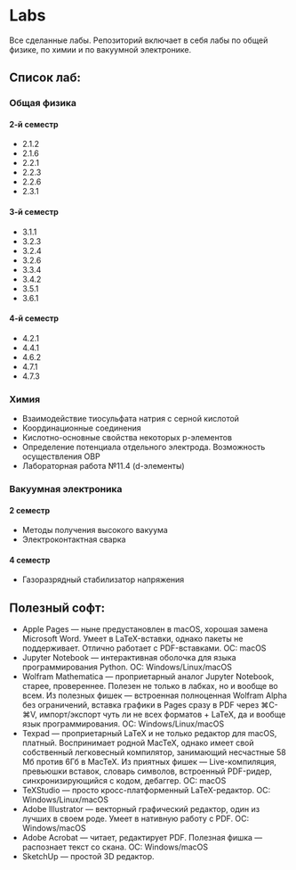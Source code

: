 # Labs
Все сделанные лабы. Репозиторий включает в себя лабы по общей физике, по химии и по вакуумной электронике.
## Список лаб:
### Общая физика
#### 2-й семестр
* 2.1.2
* 2.1.6
* 2.2.1
* 2.2.3
* 2.2.6
* 2.3.1
#### 3-й семестр
* 3.1.1
* 3.2.3
* 3.2.4
* 3.2.6
* 3.3.4
* 3.4.2
* 3.5.1
* 3.6.1
#### 4-й семестр
* 4.2.1
* 4.4.1
* 4.6.2
* 4.7.1
* 4.7.3
### Химия
* Взаимодействие тиосульфата натрия с серной кислотой
* Координационные соединения
* Кислотно-основные свойства некоторых p-элементов
* Определение потенциала отдельного электрода. Возможность осуществления ОВР
* Лабораторная работа №11.4 (d-элементы)
### Вакуумная электроника
#### 2 семестр
* Методы получения высокого вакуума
* Электроконтактная сварка
#### 4 семестр
* Газоразрядный стабилизатор напряжения
## Полезный софт:
* Apple Pages — ныне предустановлен в macOS, хорошая замена Microsoft Word. Умеет в LaTeX-вставки, однако пакеты не поддерживает. Отлично работает с PDF-вставками. ОС: macOS
* Jupyter Notebook — интерактивная оболочка для языка программирования Python. ОС: Windows/Linux/macOS
* Wolfram Mathematica — проприетарный аналог Jupyter Notebook, старее, провереннее. Полезен не только в лабках, но и вообще во всем. Из полезных фишек — встроенная полноценная Wolfram Alpha без ограничений, вставка графики в Pages сразу в PDF через ⌘C-⌘V, импорт/экспорт чуть ли не всех форматов + LaTeX, да и вообще язык программирования. OC: Windows/Linux/macOS
* Texpad — проприетарный LaTeX и не только редактор для macOS, платный. Воспринимает родной MacTeX, однако имеет свой собственный легковесный компилятор, занимающий несчастные 58 Мб против 6Гб в MacTeX. Из приятных фишек — Live-компиляция, превьюшки вставок, словарь символов, встроенный PDF-ридер, синхронизирующийся с кодом, дебаггер. ОС: macOS
* TeXStudio — просто кросс-платформенный LaTeX-редактор. ОС: Windows/Linux/macOS
* Adobe Illustrator — векторный графический редактор, один из лучших в своем роде. Умеет в нативную работу с PDF. ОС: Windows/macOS
* Adobe Acrobat — читает, редактирует PDF. Полезная фишка — распознает текст со скана. ОС: Windows/macOS
* SketchUp — простой 3D редактор.
